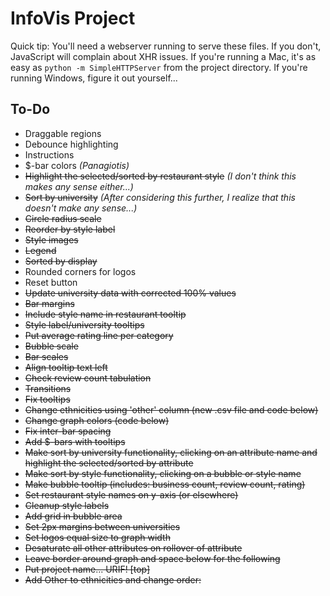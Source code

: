 # InfoVis Project

Quick tip: You'll need a webserver running to serve these files.  If you don't, JavaScript will complain about XHR issues.  If you're running a Mac, it's as easy as `python -m SimpleHTTPServer` from the project directory.  If you're running Windows, figure it out yourself...

## To-Do ##

- Draggable regions
- Debounce highlighting
- Instructions
- $-bar colors *(Panagiotis)*
- <del>Highlight the selected/sorted by restaurant style</del> *(I don't think this makes any sense either...)*
- <del>Sort by university</del> *(After considering this further, I realize that this doesn't make any sense...)*
- <del>Circle radius scale</del>
- <del>Reorder by style label</del>
- <del>Style images</del>
- <del>Legend</del>
- <del>Sorted by display</del>
- <div>Rounded corners for logos</div>
- <div>Reset button</div>
- <del>Update university data with corrected 100% values</del>
- <del>Bar margins</del>
- <del>Include style name in restaurant tooltip</del>
- <del>Style label/university tooltips</del>
- <del>Put average rating line per category</del>
- <del>Bubble scale</del>
- <del>Bar scales</del>
- <del>Align tooltip text left</del>
- <del>Check review count tabulation</del>
- <del>Transitions</del>
- <del>Fix tooltips</del>
- <del>Change ethnicities using 'other' column (new .csv file and code below)</del>
- <del>Change graph colors (code below)</del>
- <del>Fix inter-bar spacing</del>
- <del>Add $-bars with tooltips</del>
- <del>Make sort by university functionality, clicking on an attribute name and highlight the selected/sorted by attribute</del>
- <del>Make sort by style functionality, clicking on a bubble or style name</del>
- <del>Make bubble tooltip (includes: business count, review count, rating)</del>
- <del>Set restaurant style names on y-axis (or elsewhere)</del>
- <del>Cleanup style labels</del>
- <del>Add grid in bubble area</del>
- <del>Set 2px margins between universities</del>
- <del>Set logos equal size to graph width</del>
- <del>Desaturate all other attributes on rollover of attribute</del>
- <del>Leave border around graph and space below for the following</del>
- <del>Put project name... URIF! [top]</del>
- <del>Add Other to ethnicities and change order:</del>